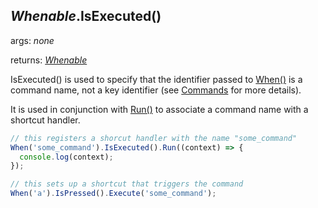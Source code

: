 ## *Whenable*.IsExecuted()

args: *none*

returns: [*Whenable*](../../types/Whenable)

IsExecuted() is used to specify that the identifier passed to [When()](./When.md) is a command name, not a key identifier (see [Commands](../../features/commands) for more details).

It is used in conjunction with [Run()](./Run.md) to associate a command name with a shortcut handler.

```javascript
// this registers a shorcut handler with the name "some_command"
When('some_command').IsExecuted().Run((context) => {
  console.log(context);
});

// this sets up a shortcut that triggers the command
When('a').IsPressed().Execute('some_command');
```
